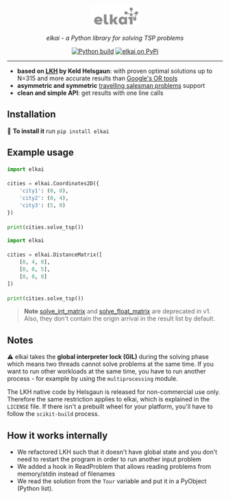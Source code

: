 <p align="center">
 <img src="https://raw.githubusercontent.com/fikisipi/elkai/assets/elkaiv2.png" alt="" />
</p>
<p align="center">
<em>elkai - a Python library for solving TSP problems</em>
</p>
<p align="center">
<a href="https://github.com/fikisipi/elkai/actions/workflows/python-app.yml"><img src="https://github.com/fikisipi/elkai/actions/workflows/python-app.yml/badge.svg" alt="Python build"></a>
<a href="https://pypi.org/project/elkai/"><img src="https://img.shields.io/pypi/v/elkai.svg" alt="elkai on PyPi"></a>
</p>

----

* **based on [LKH](http://akira.ruc.dk/~keld/research/LKH/) by Keld Helsgaun**: with proven optimal solutions up to N=315 and more accurate results than [Google's OR tools](https://developers.google.com/optimization/routing/tsp)
* **asymmetric and symmetric** [travelling salesman problems](https://en.wikipedia.org/wiki/Travelling_salesman_problem) support
* **clean and simple API**: get results with one line calls

## Installation

💾 **To install it** run `pip install elkai`

## Example usage

```python
import elkai

cities = elkai.Coordinates2D({
    'city1': (0, 0),
    'city2': (0, 4),
    'city3': (5, 0)
})

print(cities.solve_tsp())
```

```python
import elkai

cities = elkai.DistanceMatrix([
    [0, 4, 0],
    [0, 0, 5],
    [0, 0, 0]
])

print(cities.solve_tsp())
```

> **Note**
> [solve_int_matrix](https://github.com/fikisipi/elkai/blob/55187e83e7d91ee597b408c8644632fb0ef2687f/elkai/__init__.py#L33) and [solve_float_matrix](https://github.com/fikisipi/elkai/blob/55187e83e7d91ee597b408c8644632fb0ef2687f/elkai/__init__.py#L38) are deprecated in v1. Also, they don't contain the origin arrival in the result list by default.

## Notes

⚠️ elkai takes the **global interpreter lock (GIL)** during the solving phase which means two threads cannot solve problems at the same time. If you want to run other workloads at the same time, you have to run another process - for example by using the `multiprocessing` module.

The LKH native code by Helsgaun is released for non-commercial use only. Therefore the same restriction applies to elkai, which is explained in the `LICENSE` file. If there isn't a prebuilt wheel for your platform, you'll have to follow the `scikit-build` process.

## How it works internally

* We refactored LKH such that it doesn't have global state and you don't need to restart the program in order to run another input problem
* We added a hook in ReadProblem that allows reading problems from memory/stdin instead of filenames
* We read the solution from the `Tour` variable and put it in a PyObject (Python list).